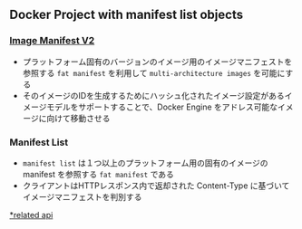 ## Docker Project with manifest list objects
### [Image Manifest V2](https://docs.docker.com/registry/spec/manifest-v2-2/)
- プラットフォーム固有のバージョンのイメージ用のイメージマニフェストを参照する `fat manifest` を利用して `multi-architecture images` を可能にする
- そのイメージのIDを生成するためにハッシュ化されたイメージ設定があるイメージモデルをサポートすることで、Docker Engine をアドレス可能なイメージに向けて移動させる

### Manifest List
- `manifest list` は１つ以上のプラットフォーム用の固有のイメージの manifest を参照する `fat manifest` である
- クライアントはHTTPレスポンス内で返却された Content-Type に基づいてイメージマニフェストを判別する

[*related api](https://docs.docker.com/registry/spec/api/)
